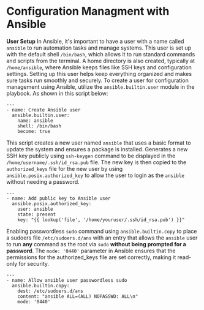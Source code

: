 # Configuration Managment with Ansible
**User Setup**
In Ansible, it's important to have a user with a name called `ansible` to run automation tasks and manage systems. This user is set up with the default shell `/bin/bash`, which allows it to run standard commands and scripts from the terminal. A home directory is also created, typically at `/home/ansible`, where Ansible keeps files like SSH keys and configuration settings. Setting up this user helps keep everything organized and makes sure tasks run smoothly and securely. To create a user for configuration management using Ansible, utilize the `ansible.builtin.user` module in the playbook. As shown in this script below:
```
---
- name: Create Ansible user
  ansible.builtin.user:
    name: ansible
    shell: /bin/bash
    become: true
```
This script creates a new user named `ansible` that uses a basic format to update the system and ensures a package is installed. Generates a new SSH key publicly using `ssh-keygen` command to be displayed in the `/home/username/.ssh/id_rsa.pub` file. The new key is then copied to the `authorized_keys` file for the new user by using `ansible.posix.authorized_key` to allow the user to login as the `ansible` without needing a password. 
```
---
- name: Add public key to Ansible user
  ansible.posix.authorized_key:
    user: ansible
    state: present
    key: "{{ lookup('file', '/home/youruser/.ssh/id_rsa.pub') }}"
```
Enabling passwordless `sudo` command using `ansible.builtin.copy` to place a sudoers file `/etc/sudoers.d/ans` with an entry that allows the `ansible` user to run **any** command as the root via `sudo` **without being prompted for a password**. The `mode: '0440'` parameter in Ansible ensures that the permissions for the authorized_keys file are set correctly, making it read-only for security. 

```
---
- name: Allow ansible user passwordless sudo
  ansible.builtin.copy:
    dest: /etc/sudoers.d/ans
    content: "ansible ALL=(ALL) NOPASSWD: ALL\n"
    mode: '0440'
```
 
